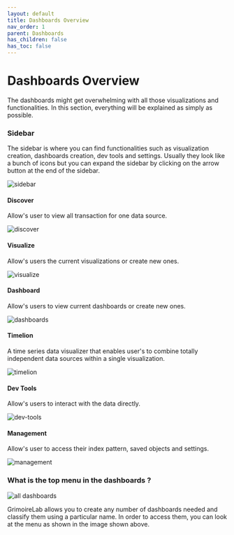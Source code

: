 ```yaml
---
layout: default
title: Dashboards Overview
nav_order: 1
parent: Dashboards
has_children: false
has_toc: false
---
```


# Dashboards Overview

The dashboards might get overwhelming with all those visualizations and functionalities. In
this section, everything will be explained as simply as possible.

### Sidebar

The sidebar is where you can find functionalities such as visualization creation,
dashboards creation, dev tools and settings. Usually they look like a bunch of icons but
you can expand the sidebar by clicking on the arrow button at the end of the sidebar.

![sidebar](../assets/sidebar.png)

#### Discover
Allow's user to view all transaction for one data source.

![discover](../assets/discover.png)

#### Visualize
Allow's users the current visualizations or create new ones.

![visualize](../assets/visualize.png)

#### Dashboard
Allow's users to view current dashboards or create new ones.

![dashboards](../assets/dashboards.png)

#### Timelion
A time series data visualizer that enables user's to combine totally
independent data sources within a single visualization.

![timelion](../assets/timelion.png)

#### Dev Tools
Allow's users to interact with the data directly.

![dev-tools](../assets/devtools.png)

#### Management
Allow's user to access their index pattern, saved objects and settings.

![management](../assets/management.png)

### What is the top menu in the dashboards ?

![all dashboards](../assets/all_dashboards.png)

GrimoireLab allows you to create any number of dashboards needed and classify them using a
particular name. In order to access them, you can look at the menu as shown in
the image shown above.
